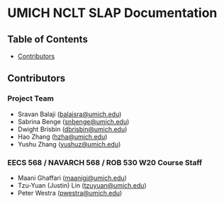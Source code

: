 # UMICH NCLT SLAP Documentation <!-- omit in toc -->

## Table of Contents <!-- omit in toc -->
- [Contributors](#contributors)

## Contributors

### Project Team <!-- omit in toc -->

- Sravan Balaji ([balajsra@umich.edu](mailto:balajsra@umich.edu))
- Sabrina Benge ([snbenge@umich.edu](mailto:snbenge@umich.edu))
- Dwight Brisbin ([dbrisbin@umich.edu](mailto:dbrisbin@umich.edu))
- Hao Zhang ([hzha@umich.edu](mailto:hzha@umich.edu))
- Yushu Zhang ([yushuz@umich.edu](mailto:yushuz@umich.edu))

### EECS 568 / NAVARCH 568 / ROB 530 W20 Course Staff <!-- omit in toc -->

- Maani Ghaffari ([maanigj@umich.edu](mailto:maanigj@umich.edu))
- Tzu-Yuan (Justin) Lin ([tzuyuan@umich.edu](mailto:tzuyuan@umich.edu))
- Peter Westra ([pwestra@umich.edu](mailto:pwestra@umich.edu))

